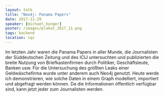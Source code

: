 ```yaml
---
layout: talk
title: "Neo4j: Panama Papers"
date: 2017-11-29
speaker: [michael_hunger]
poster: /images/plakat_2017_11.png
tags: backend
location: sqs
---
```


Im letzten Jahr waren die Panama Papers in aller Munde, die Journalisten der Süddeutschen Zeitung und des ICIJ
untersuchten und publizierten die breite Nutzung von Briefkastenfirmen durch Politiker, Geschäftsleute, Banken usw. Für
die Untersuchung des größten Leaks einer Geldwäschefirma wurde unter anderem auch Neo4j genutzt. Heute werde ich
demonstrieren, wie solche Daten in einem Graph modelliert, importiert und abgefragt werden können. Da die Informationen
öffentlich verfügbar sind, kann jetzt jeder zum Journalisten werden.
